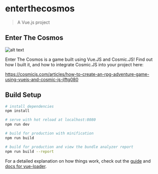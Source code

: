 # enterthecosmos

> A Vue.js project

## Enter The Cosmos


![alt text](https://cosmic-s3.imgix.net/d27aff80-acbe-11e8-987f-558fe38d60a6-Screen%20Shot%202018-08-29%20at%208.12.45%20PM.png)

Enter The Cosmos is a game built using Vue.JS and Cosmic.JS! Find out how I built it, and how to integrate Cosmic.JS into your project here:

https://cosmicjs.com/articles/how-to-create-an-rpg-adventure-game-using-vuejs-and-cosmic-js-jlftg080

## Build Setup

``` bash
# install dependencies
npm install

# serve with hot reload at localhost:8080
npm run dev

# build for production with minification
npm run build

# build for production and view the bundle analyzer report
npm run build --report
```

For a detailed explanation on how things work, check out the [guide](http://vuejs-templates.github.io/webpack/) and [docs for vue-loader](http://vuejs.github.io/vue-loader).

